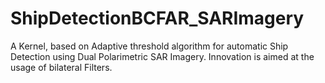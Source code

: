 # ShipDetectionBCFAR_SARImagery
A Kernel, based on Adaptive threshold algorithm for automatic Ship Detection using Dual Polarimetric SAR Imagery. Innovation is aimed at the usage of bilateral Filters.
